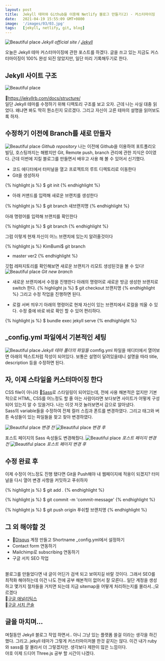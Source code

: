```yaml
---
layout: post
title:  Jekyll 테마와 Github을 이용해 Netlify 블로그 만들기(2) - 커스터마이징
date:   2021-04-19 15:55:09 GMT+0800
image:  '/images/03/03.jpg'
tags:   [jekyll, netlify, git, blog]
---
```


![Beautiful place]({{site.baseurl}}/images/03/03.jpg)
*Jekyll official site / [Jekyll](https://jekyllrb.com/)*

오늘은 Jekyll 테마 커스터마이징에 관한 포스트를 하겠다. 글을 쓰고 있는 지금도 커스터마이징이 100% 완성 되진 않았지만, 일단 미리 기록해두기로 한다.

## Jekyll 사이트 구조
![Beautiful place]({{site.baseurl}}/images/03/jekyll.jpg)
<br><br>
🔗<a href="https://jekyllrb.com/docs/structure/" target="_blank">https://jekyllrb.com/docs/structure/</a><br>
일단 Jekyll 테마를 수정하기 위해 디렉토리 구조를 보고 오자. 근데 나는 사실 대충 읽었다. 왜냐면 봐도 딱히 뭔소린지 모르겠다. 그리고 자신이 고른 테마의 설명을 읽어보도록 하자.


## 수정하기 이전에 Branch를 새로 만들자
![Beautiful place]({{site.baseurl}}/images/03/gitmanaging.jpg)
*Github repository*
나는 이전에 Github을 이용하여 포트폴리오 빌딩, 호스팅까지는 해봤지만 Git, Remote push, branch 관리에 관한 지식은 0이였다. 근데 이번에 지킬 블로그를 만들면서 배우고 사용 해 볼 수 있어서 신기했다.
* 코드 에디터에서 터미널을 열고 프로젝트의 루트 디렉토리로 이동한다
* Git을 생성하자

{% highlight js %}
$ git init
{% endhighlight %}

* 아래 커맨드를 입력해 새로운 브랜치를 생성한다

{% highlight js %}
$ git branch 새브랜치명
{% endhighlight %}

아래 명령어를 입력해 브랜치를 확인한다

{% highlight js %}
$ git branch
{% endhighlight %}

그럼 이렇게 현재 자신이 어느 브랜치에 있는지 알려줄것이다

{% highlight js %}
KimBumi$ git branch
* master
  ver2
{% endhighlight %}

깃헙 레파지토리를 확인해보면 새로운 브랜치가 리모트 생성된것을 볼 수 있다!
![Beautiful place]({{site.baseurl}}/images/03/gitbranch.jpg)
*Git new branch*


* 새로운 브랜치에서 수정을 진행한다
아래의 명령어로 새로운 방금 생성한 브랜치로 switch 한다.
{% highlight js %}
$ git checkout 브랜치명
{% endhighlight %}
그리고 수정 작업을 진행하면 된다.

* 로컬 서버 띄우기
아래의 명령어로 현재 자신이 있는 브랜치에서 로컬을 띄울 수 있다. 수정 중에 바로 바로 확인 할 수 있어 편리하다.

{% highlight js %}
$ bundle exec jekyll serve
{% endhighlight %}



## _config.yml 파일에서 기본적인 세팅
![Beautiful place]({{site.baseurl}}/images/03/default.jpg)
*Jekyll 테마 폴더의 파일들*
comfig.yml 파일을 에디터에서 열어보면 아래의 텍스트처럼 작성이 되어있다.
보통은 설명이 달려있을테니 설명을 따라 title, description 등을 수정하면 된다.


## 자, 이제 스타일을 커스터마이징 한다
CSS file이 아니라 🔗<a href="https://sass-lang.com/" target="_blank">Sass</a>로 스타일링이 되어있는데, 전에 사용 해본적은 없지만 기본적으로 HTML, CSS를 어느정도 할 줄 아는 사람이라면 보다보면 사이트가 어떻게 구성 되어 있는지 알 수 있을거다. 나는 이것 저것 눌러보면서 감으로 알아냈다.
<br>
Sass의 variable들을 수정하여 전체 컬러 스킴과 폰트를 변경하였다. 그리고 태그와 버튼 속성들이 있는 파일들을 찾고 찾아 변경하였다.

![Beautiful place]({{site.baseurl}}/images/03/stylebefore.jpg)
*변경 전*
![Beautiful place]({{site.baseurl}}/images/03/styleafter.jpg)
*변경 후*

포스트 페이지의 Sass 속성들도 변경해줬다.
![Beautiful place]({{site.baseurl}}/images/03/postbefore.jpg)
*포스트 페이지 변경 전*
![Beautiful place]({{site.baseurl}}/images/03/postafter.jpg)
*포스트 페이지 변경 후*

## 수정 완료 후
이제 수정이 어느정도 진행 됐다면
Git을 Push해야 내 웹페이지에 적용이 되겠지? 터미널을 다시 열어 변경 사항을 커밋하고 푸쉬하자

{% highlight js %}
$ git add .
{% endhighlight %}

{% highlight js %}
$ git commit -m 'commit-message'
{% endhighlight %}

{% highlight js %}
$ git push origin 푸쉬할 브랜치명
{% endhighlight %}

## 그 외 해야할 것
* 🔗<a href="https://disqus.com/" target="_blank">Disqus</a> 계정 만들고 Shortname _config.yml에서 설정하기
* Contact form 연동하기
* Mailchimp로 subscribing 연동하기
* 구글 서치 SEO 작업
<br>
블로그를 만들었다면 내 글이 어딘가 검색 되고 보여지길 바랄 것이다. 그래서 SEO를 최적화 해야하는데 이건 나도 전에 공부 해본적이 없어서 잘 모른다.. 일단 계정을 생성하고 몇가지 절차들을 거치면 되는데 지금 sitemap을 어떻게 처리하는지를 몰라서..;모르겠다
<br>
🔗<a href="https://analytics.google.com/" target="_blank">구글 애널리틱스</a>
<br>
🔗<a href="https://search.google.com/" target="_blank">구글 서치 콘솔</a>

## 글을 마치며...
며칠동안 Jekyll 블로그 작업 하면서.. 아니 그냥 있는 플랫폼 쓸걸 이라는 생각을 하긴 했다. 그리고..jekyll 테마가 그렇게 커스터마이저블 한것 같지는 않다. 이건 내가 ruby와 sass를 잘 몰라서 더 그렇겠지만. 생각보다 제한이 많은 느낌이다.
<br>
야호 이제 드디어 Three.js 공부 할 시간이 나겠다.